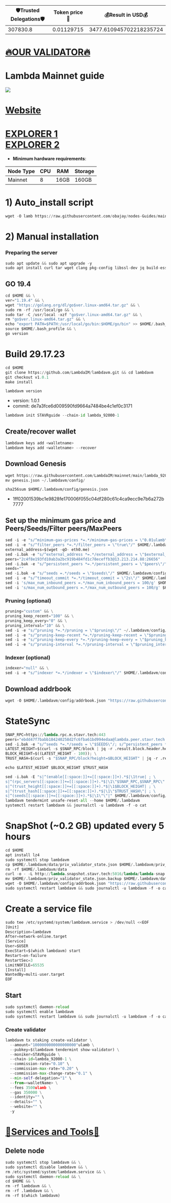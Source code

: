 <!-- START_TABLE -->
| 🛡Trusted Delegations🛡 | Token price🧲 | 💰Result in USD💰 |
|-------------|---------|---------------|
| 307830.8 | 0.01129715 | 3477.610945702218235724 |

<!-- END_TABLE -->









































































[🔥OUR VALIDATOR🔥](https://restake.app/lambda/lambvaloper1pkldxj2cnrhajx0fms2gxlzhh6k2gcg5k88a83)
=

# Lambda Mainnet guide
[<img src='https://user-images.githubusercontent.com/44331529/195008212-3489c979-2416-4df7-bedc-fc351956ea85.png'>](https://explorer.lambda.im/)

[Website](https://lambda.im/)
=
[EXPLORER 1](https://explorer.stavr.tech/Lambda/staking) \
[EXPLORER 2](https://explorer.nodestake.top/lambda/staking)
=

- **Minimum hardware requirements**:

| Node Type |CPU | RAM  | Storage  | 
|-----------|----|------|----------|
| Mainnet   |   8| 16GB | 160GB    |


# 1) Auto_install script
```python
wget -O lamb https://raw.githubusercontent.com/obajay/nodes-Guides/main/Projects/Lambda/lamb && chmod +x lamb && ./lamb
```

# 2) Manual installation

### Preparing the server

```python
sudo apt update && sudo apt upgrade -y
sudo apt install curl tar wget clang pkg-config libssl-dev jq build-essential bsdmainutils git make ncdu gcc git jq chrony liblz4-tool -y
```

## GO 19.4

```python
cd $HOME && \
ver="1.19.4" && \
wget "https://golang.org/dl/go$ver.linux-amd64.tar.gz" && \
sudo rm -rf /usr/local/go && \
sudo tar -C /usr/local -xzf "go$ver.linux-amd64.tar.gz" && \
rm "go$ver.linux-amd64.tar.gz" && \
echo "export PATH=$PATH:/usr/local/go/bin:$HOME/go/bin" >> $HOME/.bash_profile && \
source $HOME/.bash_profile && \
go version
```

# Build 29.17.23
```python
cd $HOME
git clone https://github.com/LambdaIM/lambdavm.git && cd lambdavm
git checkout v1.0.1
make install
```
`lambdavm version`
- version: 1.0.1
- commit: de7a3fce6d009590fd9664a7484be4c1ef0c3171

```python
lambdavm init STAVRguide --chain-id lambda_92000-1
```    

## Create/recover wallet
```python
lambdavm keys add <walletname>
lambdavm keys add <walletname> --recover
```

## Download Genesis

```python
wget https://raw.githubusercontent.com/LambdaIM/mainnet/main/lambda_92000-1/genesis.json
mv genesis.json ~/.lambdavm/config/
```
`sha256sum $HOME/.lambdavm/config/genesis.json`
+ 1ff02001539bc1e9828fe170006f055c04df280c61c4ca9ecc9e7b6a272b7777

## Set up the minimum gas price and Peers/Seeds/Filter peers/MaxPeers
```python
sed -i -e "s/^minimum-gas-prices *=.*/minimum-gas-prices = \"0.01ulamb\"/" $HOME/.lambdavm/config/app.toml
sed -i -e "s/^filter_peers *=.*/filter_peers = \"true\"/" $HOME/.lambdavm/config/config.toml
external_address=$(wget -qO- eth0.me) 
sed -i.bak -e "s/^external_address *=.*/external_address = \"$external_address:26656\"/" $HOME/.lambdavm/config/config.toml
peers="2c4f8e193fd10ab3a2bc919b484fd1c78eceffb3@13.213.214.88:26656"
sed -i.bak -e "s/^persistent_peers *=.*/persistent_peers = \"$peers\"/" $HOME/.lambdavm/config/config.toml
seeds=""
sed -i.bak -e "s/^seeds =.*/seeds = \"$seeds\"/" $HOME/.lambdavm/config/config.toml
sed -i -e "s/^timeout_commit *=.*/timeout_commit = \"2s\"/" $HOME/.lambdavm/config/config.toml
sed -i 's/max_num_inbound_peers =.*/max_num_inbound_peers = 100/g' $HOME/.lambdavm/config/config.toml
sed -i 's/max_num_outbound_peers =.*/max_num_outbound_peers = 100/g' $HOME/.lambdavm/config/config.toml

```
### Pruning (optional)
```python
pruning="custom" && \
pruning_keep_recent="100" && \
pruning_keep_every="0" && \
pruning_interval="10" && \
sed -i -e "s/^pruning *=.*/pruning = \"$pruning\"/" ~/.lambdavm/config/app.toml && \
sed -i -e "s/^pruning-keep-recent *=.*/pruning-keep-recent = \"$pruning_keep_recent\"/" ~/.lambdavm/config/app.toml && \
sed -i -e "s/^pruning-keep-every *=.*/pruning-keep-every = \"$pruning_keep_every\"/" ~/.lambdavm/config/app.toml && \
sed -i -e "s/^pruning-interval *=.*/pruning-interval = \"$pruning_interval\"/" ~/.lambdavm/config/app.toml
```
### Indexer (optional) 
```python
indexer="null" && \
sed -i -e "s/^indexer *=.*/indexer = \"$indexer\"/" $HOME/.lambdavm/config/config.toml
```

## Download addrbook
```python
wget -O $HOME/.lambdavm/config/addrbook.json "https://raw.githubusercontent.com/obajay/nodes-Guides/main/Projects/Lambda/addrbook.json"
```

# StateSync
```python
SNAP_RPC=https://lambda.rpc.m.stavr.tech:443
peers="ebdd47f7babb184240258d2fc6fba61bd994edaa@lambda.peer.stavr.tech:31326" 
sed -i.bak -e "s/^seeds *=.*/seeds = \"$SEEDS\"/; s/^persistent_peers *=.*/persistent_peers = \"$PEERS\"/" $HOME/.lambdavm/config/config.toml
LATEST_HEIGHT=$(curl -s $SNAP_RPC/block | jq -r .result.block.header.height); \
BLOCK_HEIGHT=$((LATEST_HEIGHT - 100)); \
TRUST_HASH=$(curl -s "$SNAP_RPC/block?height=$BLOCK_HEIGHT" | jq -r .result.block_id.hash)

echo $LATEST_HEIGHT $BLOCK_HEIGHT $TRUST_HASH

sed -i.bak -E "s|^(enable[[:space:]]+=[[:space:]]+).*$|\1true| ; \
s|^(rpc_servers[[:space:]]+=[[:space:]]+).*$|\1\"$SNAP_RPC,$SNAP_RPC\"| ; \
s|^(trust_height[[:space:]]+=[[:space:]]+).*$|\1$BLOCK_HEIGHT| ; \
s|^(trust_hash[[:space:]]+=[[:space:]]+).*$|\1\"$TRUST_HASH\"| ; \
s|^(seeds[[:space:]]+=[[:space:]]+).*$|\1\"\"|" $HOME/.lambdavm/config/config.toml
lambdavm tendermint unsafe-reset-all --home $HOME/.lambdavm
systemctl restart lambdavm && journalctl -u lambdavm -f -o cat

```
# SnapShot (~0.2 GB) updated every 5 hours
```python
cd $HOME
apt install lz4
sudo systemctl stop lambdavm
cp $HOME/.lambdavm/data/priv_validator_state.json $HOME/.lambdavm/priv_validator_state.json.backup
rm -rf $HOME/.lambdavm/data
curl -o - -L http://lambda.snapshot.stavr.tech:5016/lambda/lambda-snap.tar.lz4 | lz4 -c -d - | tar -x -C $HOME/.lambdavm --strip-components 2
mv $HOME/.lambdavm/priv_validator_state.json.backup $HOME/.lambdavm/data/priv_validator_state.json
wget -O $HOME/.lambdavm/config/addrbook.json "https://raw.githubusercontent.com/obajay/nodes-Guides/main/Projects/Lambda/addrbook.json"
sudo systemctl restart lambdavm && sudo journalctl -u lambdavm -f -o cat
```

# Create a service file
```python
sudo tee /etc/systemd/system/lambdavm.service > /dev/null <<EOF
[Unit]
Description=lambdavm
After=network-online.target
[Service]
User=$USER
ExecStart=$(which lambdavm) start
Restart=on-failure
RestartSec=3
LimitNOFILE=65535
[Install]
WantedBy=multi-user.target
EOF
```

## Start
```python
sudo systemctl daemon-reload
sudo systemctl enable lambdavm
sudo systemctl restart lambdavm && sudo journalctl -u lambdavm -f -o cat
```

### Create validator
```python
lambdavm tx staking create-validator \
  --amount="1000000000000000000"ulamb \
  --pubkey=$(lambdavm tendermint show-validator) \
  --moniker=STAVRguide \
  --chain-id=lambda_92000-1 \
  --commission-rate="0.10" \
  --commission-max-rate="0.20" \
  --commission-max-change-rate="0.1" \
  --min-self-delegation="1" \
  --from=<walletName> \
  --fees 3500ulamb \
  --gas 350000 \
  --identity="" \
  --details="" \
  --website="" \
  -y
```

[🧩Services and Tools🧩](https://github.com/obajay/StateSync-snapshots/tree/main/Projects/Lambda)
=

## Delete node
```python
sudo systemctl stop lambdavm && \
sudo systemctl disable lambdavm && \
rm /etc/systemd/system/lambdavm.service && \
sudo systemctl daemon-reload && \
cd $HOME && \
rm -rf lambdavm && \
rm -rf .lambdavm && \
rm -rf $(which lambdavm)
```
